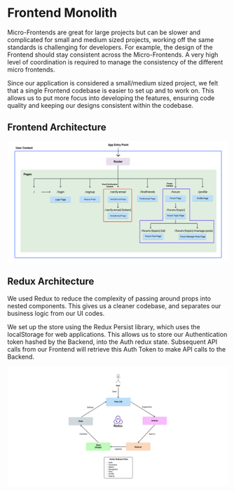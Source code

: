 # Frontend Monolith

Micro-Frontends are great for large projects but can be slower and complicated for small and medium sized projects, working off the same standards is challenging for developers. For example, the design of the Frontend should stay consistent across the Micro-Frontends. A very high level of coordination is required to manage the consistency of the different micro frontends.

Since our application is considered a small/medium sized project, we felt that a single Frontend codebase is easier to set up and to work on. This allows us to put more focus into developing the features, ensuring code quality and keeping our designs consistent within the codebase.

## Frontend Architecture

![Frontend Architecture](../resources/frontend_architecture.png)

## Redux Architecture

We used Redux to reduce the complexity of passing around props into nested components. This gives us a cleaner codebase, and separates our business logic from our UI codes.

We set up the store using the Redux Persist library, which uses the localStorage for web applications. This allows us to store our Authentication token hashed by the Backend, into the Auth redux state. Subsequent API calls from our Frontend will retrieve this Auth Token to make API calls to the Backend.

![Frontend Redux](../resources/frontend_redux.png)
